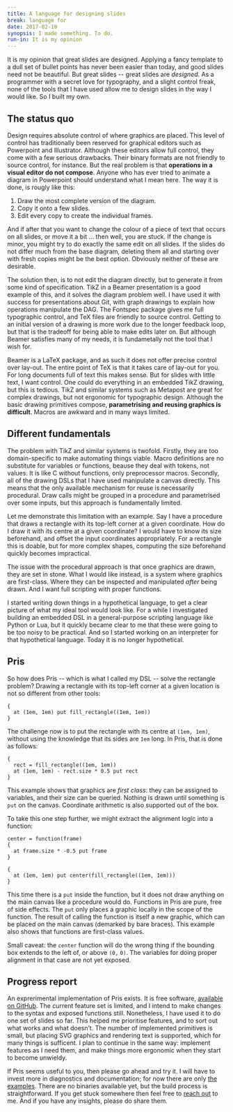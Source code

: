 ```yaml
---
title: A language for designing slides
break: language for
date: 2017-02-19
synopsis: I made something. To do.
run-in: It is my opinion
---
```


It is my opinion that great slides are designed.
Applying a fancy template to a dull set of bullet points has never been easier than today,
and good slides need not be beautiful.
But great slides -- great slides are *designed*.
As a programmer with a secret love for typography,
and a slight control freak,
none of the tools that I have used allow me to design slides in the way I would like.
So I built my own.

The status quo
--------------

Design requires absolute control of where graphics are placed.
This level of control has traditionally been reserved for graphical editors
such as Powerpoint and Illustrator.
Although these editors allow full control,
they come with a few serious drawbacks.
Their binary formats are not friendly to source control, for instance.
But the real problem is that **operations in a visual editor do not compose**.
Anyone who has ever tried to animate a diagram in Powerpoint
should understand what I mean here.
The way it is done, is rougly like this:

1. Draw the most complete version of the diagram.
2. Copy it onto a few slides.
3. Edit every copy to create the individual frames.

And if after that you want to change the colour of a piece of text
that occurs on all slides,
or move it a bit ...
then well, you are stuck.
If the change is minor,
you might try to do exactly the same edit on all slides.
If the slides do not differ much from the base diagram,
deleting them all and starting over with fresh copies might be the best option.
Obviously neither of these are desirable.

The solution then,
is to not edit the diagram directly,
but to generate it from some kind of specification.
TikZ in a Beamer presentation is a good example of this,
and it solves the diagram problem well.
I have used it with success for presentations about Git,
with graph drawings to explain how operations manipulate the DAG.
The Fontspec package gives me full typographic control,
and TeX files are friendly to source control.
Getting to an initial version of a drawing is more work
due to the longer feedback loop,
but that is the tradeoff for being able to make edits later on.
But although Beamer satisfies many of my needs,
it is fundametally not the tool that I wish for.

Beamer is a LaTeX package,
and as such it does not offer precise control over lay-out.
The entire point of TeX is that it takes care of lay-out for you.
For long documents full of text this makes sense.
But for slides with little text, I want control.
One could do everything in an embedded TikZ drawing,
but this is tedious.
TikZ and similar systems such as Metapost are great for complex drawings,
but not ergonomic for typographic design.
Although the basic drawing primitives compose,
**parametrising and reusing graphics is difficult**.
Macros are awkward and in many ways limited.

Different fundamentals
----------------------

The problem with TikZ and similar systems is twofold.
Firstly, they are too domain-specific to make automating things viable.
Macro definitions are no substitute for variables or functions,
beause they deal with tokens, not values.
It is like C without functions, only preprocessor macros.
Secondly, all of the drawing DSL<!---->s that I have used manipulate a canvas directly.
This means that the only available mechanism for reuse is necessarily procedural.
Draw calls might be grouped in a procedure and parametrised over some inputs,
but this approach is fundamentally limited.

Let me demonstrate this limitation with an example.
Say I have a procedure that draws a rectangle
with its top-left corner at a given coordinate.
How do I draw it with its centre at a given coordinate?
I would have to know its size beforehand,
and offset the input coordinates appropriately.
For a rectangle this is doable,
but for more complex shapes,
computing the size beforehand quickly becomes impractical.

The issue with the procedural approach
is that once graphics are drawn,
they are set in stone.
What I would like instead,
is a system where graphics are first-class.
Where they can be inspected and manipulated *after* being drawn.
And I want full scripting with proper functions.

I started writing down things in a hypothetical language,
to get a clear picture of what my ideal tool would look like.
For a while I investigated building an embedded DSL
in a general-purpose scripting language like Python or Lua,
but it quickly became clear to me
that these were going to be too noisy to be practical.
And so I started working on an interpreter for that hypothetical language.
Today it is no longer hypothetical.

Pris
----

So how does Pris
-- which is what I called my DSL
-- solve the rectangle problem?
Drawing a rectangle with its top-left corner at a given location
is not so different from other tools:

    {
      at (1em, 1em) put fill_rectangle((1em, 1em))
    }

The challenge now is to put the rectangle
with its centre at `(1em, 1em)`,
without using the knowledge that its sides are `1em` long.
In Pris, that is done as follows:

    {
      rect = fill_rectangle((1em, 1em))
      at (1em, 1em) - rect.size * 0.5 put rect
    }

This example shows that graphics are *first class*:
they can be assigned to variables,
and their size can be queried.
Nothing is drawn until something is `put` on the canvas.
Coordinate arithmetic is also supported out of the box.

To take this one step further,
we might extract the alignment logic into a function:

    center = function(frame)
    {
      at frame.size * -0.5 put frame
    }

    {
      at (1em, 1em) put center(fill_rectangle((1em, 1em)))
    }

This time there is a `put` inside the function,
but it does not draw anything on the main canvas like a procedure would do.
Functions in Pris are pure, free of side effects.
The `put` only places a graphic locally in the scope of the function.
The result of calling the function is itself a new graphic,
which can be placed on the main canvas (demarked by bare braces).
This example also shows that functions are first-class values.

Small caveat: the `center` function will do the wrong thing
if the bounding box extends to the left of, or above `(0,` `0)`.
The variables for doing proper alignment in that case are not yet exposed.

Progress report
---------------

An exprerimental implementation of Pris exists.
It is free software,
[available on GitHub](https://github.com/ruuda/pris#readme).
The current feature set is limited,
and I intend to make changes to the syntax and exposed functions still.
Nonetheless, I have used it to do one set of slides so far.
This helped me prioritise features,
and to sort out what works and what doesn’t.
The number of implemented primitives is small,
but placing SVG graphics and rendering text is supported,
which for many things is sufficent.
I plan to continue in the same way:
implement features as I need them,
and make things more ergonomic when they start to become unwieldy.

If Pris seems useful to you,
then please go ahead and try it.
I will have to invest more in diagnostics and documentation;
for now there are only [the examples](https://github.com/ruuda/pris/tree/master/examples).
There are no binaries available yet,
but the build process is straightforward.
If you get stuck somewhere then feel free to [reach out](/contact) to me.
And if you have any insights, please do share them.
